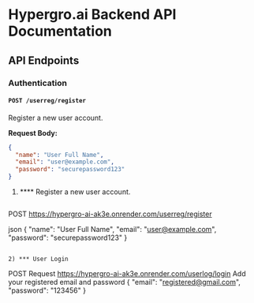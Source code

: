 # Hypergro.ai Backend API Documentation

## API Endpoints

### Authentication

#### `POST /userreg/register`
Register a new user account.

**Request Body:**
```json
{
  "name": "User Full Name",
  "email": "user@example.com",
  "password": "securepassword123"
}
```

1. **** Register a new user account.
   ```bash

POST https://hypergro-ai-ak3e.onrender.com/userreg/register

json
{
  "name": "User Full Name",
  "email": "user@example.com",
  "password": "securepassword123"
}
```

2) *** User Login

```
POST Request 
 https://hypergro-ai-ak3e.onrender.com/userlog/login
Add your registered email and password
 {
  "email": "registered@gmail.com",
  "password": "123456"
}

